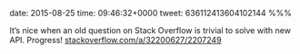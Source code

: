 date: 2015-08-25
time: 09:46:32+0000
tweet: 636112413604102144
%%%

It’s nice when an old question on Stack Overflow is trivial to solve with new API. Progress! [stackoverflow.com/a/32200627/2207249](http://stackoverflow.com/a/32200627/2207249)
